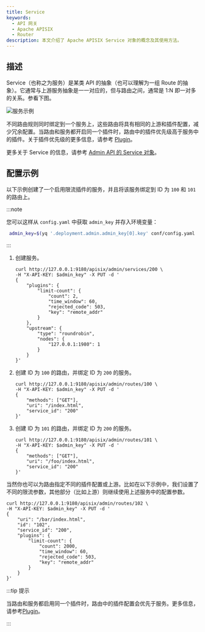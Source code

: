```yaml
---
title: Service
keywords:
  - API 网关
  - Apache APISIX
  - Router
description: 本文介绍了 Apache APISIX Service 对象的概念及其使用方法。
---
```


<!--
#
# Licensed to the Apache Software Foundation (ASF) under one or more
# contributor license agreements.  See the NOTICE file distributed with
# this work for additional information regarding copyright ownership.
# The ASF licenses this file to You under the Apache License, Version 2.0
# (the "License"); you may not use this file except in compliance with
# the License.  You may obtain a copy of the License at
#
#     http://www.apache.org/licenses/LICENSE-2.0
#
# Unless required by applicable law or agreed to in writing, software
# distributed under the License is distributed on an "AS IS" BASIS,
# WITHOUT WARRANTIES OR CONDITIONS OF ANY KIND, either express or implied.
# See the License for the specific language governing permissions and
# limitations under the License.
#
-->

## 描述

Service（也称之为服务）是某类 API 的抽象（也可以理解为一组 Route 的抽象）。它通常与上游服务抽象是一一对应的，但与路由之间，通常是 1:N 即一对多的关系。参看下图。

![服务示例](../../../assets/images/service-example.png)

不同路由规则同时绑定到一个服务上，这些路由将具有相同的上游和插件配置，减少冗余配置。当路由和服务都开启同一个插件时，路由中的插件优先级高于服务中的插件。关于插件优先级的更多信息，请参考 [Plugin](./plugin.md)。

更多关于 Service 的信息，请参考 [Admin API 的 Service 对象](../admin-api.md#service)。

## 配置示例

以下示例创建了一个启用限流插件的服务，并且将该服务绑定到 ID 为 `100` 和 `101` 的路由上。

:::note

您可以这样从 `config.yaml` 中获取 `admin_key` 并存入环境变量：

```bash
 admin_key=$(yq '.deployment.admin.admin_key[0].key' conf/config.yaml | sed 's/"//g')
```

:::

1. 创建服务。

    ```shell
    curl http://127.0.0.1:9180/apisix/admin/services/200 \
    -H "X-API-KEY: $admin_key" -X PUT -d '
    {
        "plugins": {
            "limit-count": {
                "count": 2,
                "time_window": 60,
                "rejected_code": 503,
                "key": "remote_addr"
            }
        },
        "upstream": {
            "type": "roundrobin",
            "nodes": {
                "127.0.0.1:1980": 1
            }
        }
    }'
    ```

2. 创建 ID 为 `100` 的路由，并绑定 ID 为 `200` 的服务。

    ```shell
    curl http://127.0.0.1:9180/apisix/admin/routes/100 \
    -H "X-API-KEY: $admin_key" -X PUT -d '
    {
        "methods": ["GET"],
        "uri": "/index.html",
        "service_id": "200"
    }'
    ```

3. 创建 ID 为 `101` 的路由，并绑定 ID 为 `200` 的服务。

    ```shell
    curl http://127.0.0.1:9180/apisix/admin/routes/101 \
    -H "X-API-KEY: $admin_key" -X PUT -d '
    {
        "methods": ["GET"],
        "uri": "/foo/index.html",
        "service_id": "200"
    }'
    ```

当然你也可以为路由指定不同的插件配置或上游。比如在以下示例中，我们设置了不同的限流参数，其他部分（比如上游）则继续使用上述服务中的配置参数。

```shell
curl http://127.0.0.1:9180/apisix/admin/routes/102 \
-H "X-API-KEY: $admin_key" -X PUT -d '
{
    "uri": "/bar/index.html",
    "id": "102",
    "service_id": "200",
    "plugins": {
        "limit-count": {
            "count": 2000,
            "time_window": 60,
            "rejected_code": 503,
            "key": "remote_addr"
        }
    }
}'
```

:::tip 提示

当路由和服务都启用同一个插件时，路由中的插件配置会优先于服务。更多信息，请参考[Plugin](./plugin.md)。

:::
